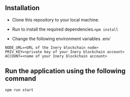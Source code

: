 ## Installation

* Clone this repository to your local machine.

* Run  to install the required dependencies.`npm install`

* Change the following environment variables .env`

```
NODE_URL=<URL of the Inery blockchain node>
PRIV_KEY=<private key of your Inery blockchain account>
ACCOUNT=<name of your Inery blockchain account>
```

## Run the application using the following command


```
npm run start
```

